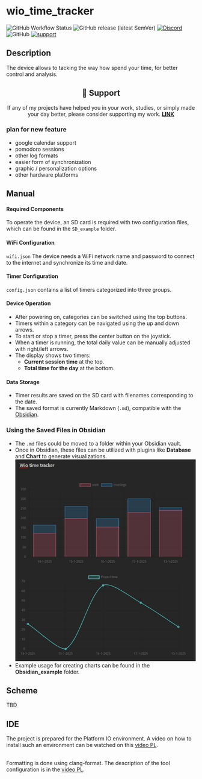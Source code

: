 # wio_time_tracker

![GitHub Workflow Status](https://img.shields.io/github/actions/workflow/status/InzynierDomu/wio_time_tracker/main.yml?logo=github&style=flat-square)
![GitHub release (latest SemVer)](https://img.shields.io/github/v/release/InzynierDomu/wio_time_tracker?style=flat-square)
<a href="https://discord.gg/KmW6mHdg">![Discord](https://img.shields.io/discord/815929748882587688?logo=discord&logoColor=green&style=flat-square)</a>
![GitHub](https://img.shields.io/github/license/InzynierDomu/wio_time_tracker?style=flat-square)
<a href="https://tipo.live/p/inzynierdomu">![support](https://img.shields.io/badge/support-tipo.live-yellow?style=flat-square)</a>

## Description 

The device allows to tacking the way how spend your time, for better control and analysis.

<div align="center">
<h2>💖 Support</h2>

<p>If any of my projects have helped you in your work, studies, or simply made your day better, please consider supporting my work. <strong><a href="https://tipo.live/p/inzynierdomu">LINK</a></strong></p>
</div>

### plan for new feature
- google calendar support
- pomodoro sessions
- other log formats
- easier form of synchronization
- graphic / personalization options
- other hardware platforms

## Manual
#### **Required Components**  
To operate the device, an SD card is required with two configuration files, which can be found in the `SD_example` folder.  

#### **WiFi Configuration**  
`wifi.json` The device needs a WiFi network name and password to connect to the internet and synchronize its time and date.  

#### **Timer Configuration**  
`config.json` contains a list of timers categorized into three groups.  

#### **Device Operation**  
- After powering on, categories can be switched using the top buttons.  
- Timers within a category can be navigated using the up and down arrows.  
- To start or stop a timer, press the center button on the joystick.  
- When a timer is running, the total daily value can be manually adjusted with right/left arrows.  
- The display shows two timers:  
  - **Current session time** at the top.  
  - **Total time for the day** at the bottom.  

#### **Data Storage**  
- Timer results are saved on the SD card with filenames corresponding to the date.  
- The saved format is currently Markdown (`.md`), compatible with the <a href="https://obsidian.md/">Obsidian</a>.

### **Using the Saved Files in Obsidian**  
- The `.md` files could be moved to a folder within your Obsidian vault.  
- Once in Obsidian, these files can be utilized with plugins like **Database** and **Chart** to generate visualizations.
![chart](https://github.com/InzynierDomu/wio_time_tracker/blob/main/Obsidian_example/chart_example.jpg)
- Example usage for creating charts can be found in the **Obsidian_example** folder.
## Scheme
TBD

## IDE
The project is prepared for the Platform IO environment. A video on how to install such an environment can be watched on this [video PL](https://youtu.be/Em9NuebT2Kc).
<br><br>

Formatting is done using clang-format. The description of the tool configuration is in the [video PL](https://youtu.be/xxuaOG0WjIE).
<br><br>
